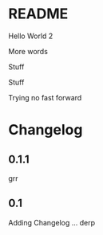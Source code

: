 # README

Hello World 2

More words

Stuff

Stuff

Trying no fast forward

# Changelog

## 0.1.1

grr

## 0.1

Adding Changelog ... derp


